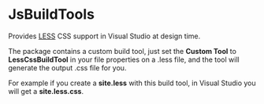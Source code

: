 # JsBuildTools

Provides [LESS](http://lesscss.org/) CSS support in Visual Studio at design time.  

The package contains a custom build tool, just set the **Custom Tool** to **LessCssBuildTool** in your file properties on a .less file, and the tool will generate the output .css file for you.

For example if you create a **site.less** with this build tool, in Visual Studio you will get a **site.less.css**.